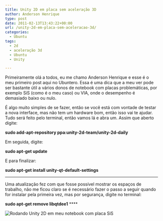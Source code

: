 ```yaml
---
title: Unity 2D em placa sem aceleração 3D
author: Anderson Henrique
type: post
date: 2011-02-13T13:43:22+00:00
url: /unity-2d-em-placa-sem-aceleracao-3d/
categories:
  - Ubuntu
tags:
  - 2d
  - aceleração 3d
  - Ubuntu
  - Unity

---
```

Primeiramente olá a todos, eu me chamo Anderson Henrique e esse é o meu primeiro post aqui no Ubuntero. Essa é uma dica que a meu ver pode ser bastante útil a vários donos de notebook com placas problemáticas, por exemplo SiS (como é o meu caso) ou VIA, onde o desempenho é demasiado baixo ou nulo.

É algo muito simples de se fazer, então se você está com vontade de testar a nova interface, mas não tem um hardware bom, então isso vai te ajudar. Tudo será feito pelo terminal, então vamos lá e abra um. Assim que aberto digite:
  
**sudo add-apt-repository ppa:unity-2d-team/unity-2d-daily**

Em seguida, digite:
  
**sudo apt-get update**

E para finalizar:
  
**sudo apt-get install unity-qt-default-settings**

 ****
  
Uma atualização fez com que fosse possível mostrar os espaços de trabalho, não me ficou claro se é necessário fazer o passo a seguir quando for instalar pela primeira vez, mas por segurança, digite no terminal:
  
**sudo apt-get remove libqtdee1** ****

<p style="text-align: center;">
  <p style="text-align: center;">
    <strong> </strong>
  </p>
  
  <p style="text-align: center;">
    <strong> </strong>
  </p>
  
  <p style="text-align: center;">
    <strong> </strong>
  </p>
  
  <p>
    <img src="http://img3.imageshack.us/img3/7559/unity2d1.png" alt="Rodando Unity 2D em meu notebook com placa SiS" />
  </p>